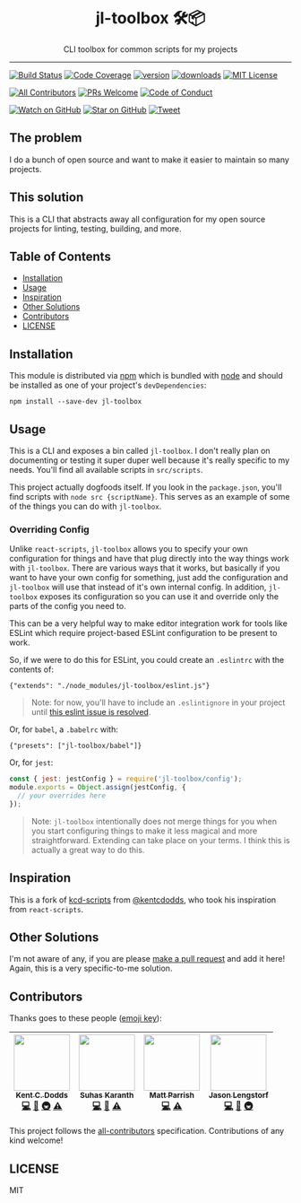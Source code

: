 <div align="center">
<h1>jl-toolbox 🛠📦</h1>

<p>CLI toolbox for common scripts for my projects</p>
</div>

<hr />

[![Build Status][build-badge]][build]
[![Code Coverage][coverage-badge]][coverage]
[![version][version-badge]][package] [![downloads][downloads-badge]][npmcharts]
[![MIT License][license-badge]][license]

[![All Contributors](https://img.shields.io/badge/all_contributors-4-orange.svg?style=flat-square)](#contributors)
[![PRs Welcome][prs-badge]][prs] [![Code of Conduct][coc-badge]][coc]

[![Watch on GitHub][github-watch-badge]][github-watch]
[![Star on GitHub][github-star-badge]][github-star]
[![Tweet][twitter-badge]][twitter]

## The problem

I do a bunch of open source and want to make it easier to maintain so many
projects.

## This solution

This is a CLI that abstracts away all configuration for my open source projects
for linting, testing, building, and more.

## Table of Contents

<!-- START doctoc generated TOC please keep comment here to allow auto update -->
<!-- DON'T EDIT THIS SECTION, INSTEAD RE-RUN doctoc TO UPDATE -->


- [Installation](#installation)
- [Usage](#usage)
- [Inspiration](#inspiration)
- [Other Solutions](#other-solutions)
- [Contributors](#contributors)
- [LICENSE](#license)

<!-- END doctoc generated TOC please keep comment here to allow auto update -->

## Installation

This module is distributed via [npm][npm] which is bundled with [node][node] and
should be installed as one of your project's `devDependencies`:

```
npm install --save-dev jl-toolbox
```

## Usage

This is a CLI and exposes a bin called `jl-toolbox`. I don't really plan on
documenting or testing it super duper well because it's really specific to my
needs. You'll find all available scripts in `src/scripts`.

This project actually dogfoods itself. If you look in the `package.json`, you'll
find scripts with `node src {scriptName}`. This serves as an example of some of
the things you can do with `jl-toolbox`.

### Overriding Config

Unlike `react-scripts`, `jl-toolbox` allows you to specify your own
configuration for things and have that plug directly into the way things work
with `jl-toolbox`. There are various ways that it works, but basically if you
want to have your own config for something, just add the configuration and
`jl-toolbox` will use that instead of it's own internal config. In addition,
`jl-toolbox` exposes its configuration so you can use it and override only the
parts of the config you need to.

This can be a very helpful way to make editor integration work for tools like
ESLint which require project-based ESLint configuration to be present to work.

So, if we were to do this for ESLint, you could create an `.eslintrc` with the
contents of:

```
{"extends": "./node_modules/jl-toolbox/eslint.js"}
```

> Note: for now, you'll have to include an `.eslintignore` in your project until
> [this eslint issue is resolved](https://github.com/eslint/eslint/issues/9227).

Or, for `babel`, a `.babelrc` with:

```
{"presets": ["jl-toolbox/babel"]}
```

Or, for `jest`:

```javascript
const { jest: jestConfig } = require('jl-toolbox/config');
module.exports = Object.assign(jestConfig, {
  // your overrides here
});
```

> Note: `jl-toolbox` intentionally does not merge things for you when you start
> configuring things to make it less magical and more straightforward. Extending
> can take place on your terms. I think this is actually a great way to do this.

## Inspiration

This is a fork of [kcd-scripts](https://github.com/kentcdodds/kcd-scripts) from
[@kentcdodds](https://github.com/kentcdodds), who took his inspiration from
`react-scripts`.

## Other Solutions

I'm not aware of any, if you are please [make a pull request][prs] and add it
here! Again, this is a very specific-to-me solution.

## Contributors

Thanks goes to these people ([emoji key][emojis]):

<!-- ALL-CONTRIBUTORS-LIST:START - Do not remove or modify this section -->

| [<img src="https://avatars.githubusercontent.com/u/1500684?v=3" width="100px;"/><br /><sub><b>Kent C. Dodds</b></sub>](https://kentcdodds.com)<br />[💻](https://github.com/jlengstorf/jl-toolbox/commits?author=kentcdodds "Code") [📖](https://github.com/jlengstorf/jl-toolbox/commits?author=kentcdodds "Documentation") [🚇](#infra-kentcdodds "Infrastructure (Hosting, Build-Tools, etc)") [⚠️](https://github.com/jlengstorf/jl-toolbox/commits?author=kentcdodds "Tests") | [<img src="https://avatars2.githubusercontent.com/u/22251956?v=4" width="100px;"/><br /><sub><b>Suhas Karanth</b></sub>](https://github.com/sudo-suhas)<br />[💻](https://github.com/jlengstorf/jl-toolbox/commits?author=sudo-suhas "Code") [🐛](https://github.com/jlengstorf/jl-toolbox/issues?q=author%3Asudo-suhas "Bug reports") [⚠️](https://github.com/jlengstorf/jl-toolbox/commits?author=sudo-suhas "Tests") | [<img src="https://avatars0.githubusercontent.com/u/1402095?v=4" width="100px;"/><br /><sub><b>Matt Parrish</b></sub>](https://github.com/pbomb)<br />[💻](https://github.com/jlengstorf/jl-toolbox/commits?author=pbomb "Code") [⚠️](https://github.com/jlengstorf/jl-toolbox/commits?author=pbomb "Tests") | [<img src="https://avatars2.githubusercontent.com/u/163561?v=4" width="100px;"/><br /><sub><b>Jason Lengstorf</b></sub>](https://code.lengstorf.com)<br />[💻](https://github.com/jlengstorf/jl-toolbox/commits?author=jlengstorf "Code") [📖](https://github.com/jlengstorf/jl-toolbox/commits?author=jlengstorf "Documentation") [🚇](#infra-jlengstorf "Infrastructure (Hosting, Build-Tools, etc)") |
| :--------------------------------------------------------------------------------------------------------------------------------------------------------------------------------------------------------------------------------------------------------------------------------------------------------------------------------------------------------------------------------------------------------------------------------------------------------------------------------: | :---------------------------------------------------------------------------------------------------------------------------------------------------------------------------------------------------------------------------------------------------------------------------------------------------------------------------------------------------------------------------------------------------------------------: | :----------------------------------------------------------------------------------------------------------------------------------------------------------------------------------------------------------------------------------------------------------------------------------------------------------: | :-----------------------------------------------------------------------------------------------------------------------------------------------------------------------------------------------------------------------------------------------------------------------------------------------------------------------------------------------------------------------------------------------------: |


<!-- ALL-CONTRIBUTORS-LIST:END -->

This project follows the [all-contributors][all-contributors] specification.
Contributions of any kind welcome!

## LICENSE

MIT

[npm]: https://www.npmjs.com/
[node]: https://nodejs.org
[build-badge]: https://img.shields.io/travis/jlengstorf/jl-toolbox.svg?style=flat-square
[build]: https://travis-ci.org/jlengstorf/jl-toolbox
[coverage-badge]: https://img.shields.io/codecov/c/github/jlengstorf/jl-toolbox.svg?style=flat-square
[coverage]: https://codecov.io/github/jlengstorf/jl-toolbox
[version-badge]: https://img.shields.io/npm/v/jl-toolbox.svg?style=flat-square
[package]: https://www.npmjs.com/package/jl-toolbox
[downloads-badge]: https://img.shields.io/npm/dm/jl-toolbox.svg?style=flat-square
[npmcharts]: http://npmcharts.com/compare/jl-toolbox
[license-badge]: https://img.shields.io/npm/l/jl-toolbox.svg?style=flat-square
[license]: https://github.com/jlengstorf/jl-toolbox/blob/master/LICENSE
[prs-badge]: https://img.shields.io/badge/PRs-welcome-brightgreen.svg?style=flat-square
[prs]: http://makeapullrequest.com
[donate-badge]: https://img.shields.io/badge/$-support-green.svg?style=flat-square
[coc-badge]: https://img.shields.io/badge/code%20of-conduct-ff69b4.svg?style=flat-square
[coc]: https://github.com/jlengstorf/jl-toolbox/blob/master/other/CODE_OF_CONDUCT.md
[github-watch-badge]: https://img.shields.io/github/watchers/jlengstorf/jl-toolbox.svg?style=social
[github-watch]: https://github.com/jlengstorf/jl-toolbox/watchers
[github-star-badge]: https://img.shields.io/github/stars/jlengstorf/jl-toolbox.svg?style=social
[github-star]: https://github.com/jlengstorf/jl-toolbox/stargazers
[twitter]: https://twitter.com/intent/tweet?text=Check%20out%20jl-toolbox!%20https://github.com/jlengstorf/jl-toolbox%20%F0%9F%91%8D
[twitter-badge]: https://img.shields.io/twitter/url/https/github.com/jlengstorf/jl-toolbox.svg?style=social
[emojis]: https://github.com/kentcdodds/all-contributors#emoji-key
[all-contributors]: https://github.com/kentcdodds/all-contributors
